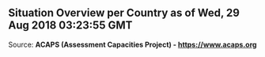 ## Situation Overview per Country as of Wed, 29 Aug 2018 03:23:55 GMT

Source: **ACAPS (Assessment Capacities Project) - https://www.acaps.org**